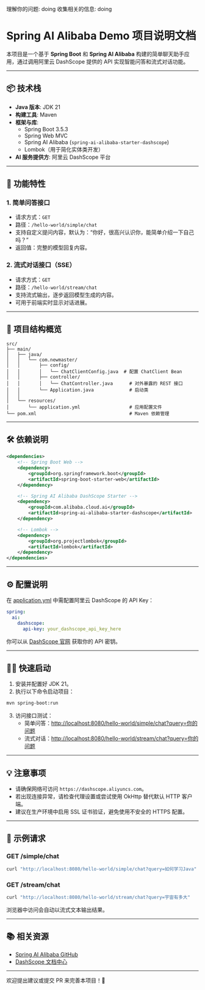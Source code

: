 理解你的问题: doing
收集相关的信息: doing
# Spring AI Alibaba Demo 项目说明文档

本项目是一个基于 **Spring Boot** 和 **Spring AI Alibaba** 构建的简单聊天助手应用，通过调用阿里云 DashScope 提供的 API 实现智能问答和流式对话功能。

---

## 📦 技术栈

- **Java 版本**: JDK 21
- **构建工具**: Maven
- **框架与库**:
    - Spring Boot 3.5.3
    - Spring Web MVC
    - Spring AI Alibaba (`spring-ai-alibaba-starter-dashscope`)
    - Lombok（用于简化实体类开发）
- **AI 服务提供方**: 阿里云 DashScope 平台

---

## 🧠 功能特性

### 1. 简单问答接口
- 请求方式：`GET`
- 路径：`/hello-world/simple/chat`
- 支持自定义提问内容，默认为：“你好，很高兴认识你，能简单介绍一下自己吗？”
- 返回值：完整的模型回复内容。

### 2. 流式对话接口（SSE）
- 请求方式：`GET`
- 路径：`/hello-world/stream/chat`
- 支持流式输出，逐步返回模型生成的内容。
- 可用于前端实时显示对话进展。

---

## 📁 项目结构概览

```
src/
├── main/
│   ├── java/
│   │   └── com.newmaster/
│   │       ├── config/
│   │       │   └── ChatClientConfig.java  # 配置 ChatClient Bean
│   │       ├── controller/
│   │       │   └── ChatController.java      # 对外暴露的 REST 接口
│   │       └── Application.java             # 启动类
│   │
│   └── resources/
│       └── application.yml                  # 应用配置文件
└── pom.xml                                  # Maven 依赖管理
```


---

## 🛠️ 依赖说明

```xml
<dependencies>
    <!-- Spring Boot Web -->
    <dependency>
        <groupId>org.springframework.boot</groupId>
        <artifactId>spring-boot-starter-web</artifactId>
    </dependency>

    <!-- Spring AI Alibaba DashScope Starter -->
    <dependency>
        <groupId>com.alibaba.cloud.ai</groupId>
        <artifactId>spring-ai-alibaba-starter-dashscope</artifactId>
    </dependency>

    <!-- Lombok -->
    <dependency>
        <groupId>org.projectlombok</groupId>
        <artifactId>lombok</artifactId>
    </dependency>
</dependencies>
```


---

## ⚙️ 配置说明

在 [application.yml](file://K:\java_workspace\spring-ai-alibaba-demo\target\classes\application.yml) 中需配置阿里云 DashScope 的 API Key：

```yaml
spring:
  ai:
    dashscope:
      api-key: your_dashscope_api_key_here
```


你可以从 [DashScope 官网](https://help.aliyun.com/document_detail/498574.html) 获取你的 API 密钥。

---

## 🏃‍♂️ 快速启动

1. 安装并配置好 JDK 21。
2. 执行以下命令启动项目：

```bash
mvn spring-boot:run
```


3. 访问接口测试：
    - 简单问答：[http://localhost:8080/hello-world/simple/chat?query=你的问题](http://localhost:8080/hello-world/simple/chat?query=你的问题)
    - 流式对话：[http://localhost:8080/hello-world/stream/chat?query=你的问题](http://localhost:8080/hello-world/stream/chat?query=你的问题)

---

## 💡 注意事项

- 请确保网络可访问 `https://dashscope.aliyuncs.com`。
- 若出现连接异常，请检查代理设置或尝试使用 OkHttp 替代默认 HTTP 客户端。
- 建议在生产环境中启用 SSL 证书验证，避免使用不安全的 HTTPS 配置。

---

## 📝 示例请求

### GET /simple/chat

```bash
curl "http://localhost:8080/hello-world/simple/chat?query=如何学习Java"
```


### GET /stream/chat

```bash
curl "http://localhost:8080/hello-world/stream/chat?query=宇宙有多大"
```


浏览器中访问会自动以流式文本输出结果。

---

## 📚 相关资源

- [Spring AI Alibaba GitHub](https://github.com/alibaba/spring-ai-alibaba)
- [DashScope 文档中心](https://help.aliyun.com/document_detail/498574.html)

---

欢迎提出建议或提交 PR 来完善本项目！🚀